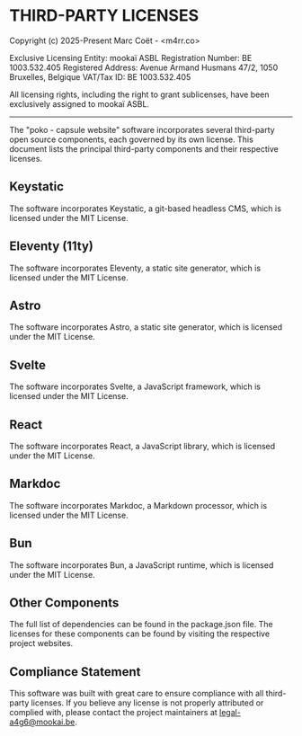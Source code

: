 # THIRD-PARTY LICENSES

Copyright (c) 2025-Present Marc Coët - <m4rr.co>

Exclusive Licensing Entity:
mookaï ASBL
Registration Number: BE 1003.532.405
Registered Address: Avenue Armand Husmans 47/2, 1050 Bruxelles, Belgique
VAT/Tax ID: BE 1003.532.405

All licensing rights, including the right to grant sublicenses, have been exclusively assigned to mookaï ASBL.

---

The "poko - capsule website" software incorporates several third-party open source components, each governed by its own license. This document lists the principal third-party components and their respective licenses.

## Keystatic

The software incorporates Keystatic, a git-based headless CMS, which is licensed under the MIT License.

## Eleventy (11ty)

The software incorporates Eleventy, a static site generator, which is licensed under the MIT License.

## Astro

The software incorporates Astro, a static site generator, which is licensed under the MIT License.

## Svelte

The software incorporates Svelte, a JavaScript framework, which is licensed under the MIT License.

## React

The software incorporates React, a JavaScript library, which is licensed under the MIT License.

## Markdoc

The software incorporates Markdoc, a Markdown processor, which is licensed under the MIT License.

## Bun

The software incorporates Bun, a JavaScript runtime, which is licensed under the MIT License.

## Other Components

The full list of dependencies can be found in the package.json file. 
The licenses for these components can be found by visiting the respective project websites.

## Compliance Statement

This software was built with great care to ensure compliance with all third-party licenses. If you believe any license is not properly attributed or complied with, please contact the project maintainers at legal-a4g6@mookai.be.
